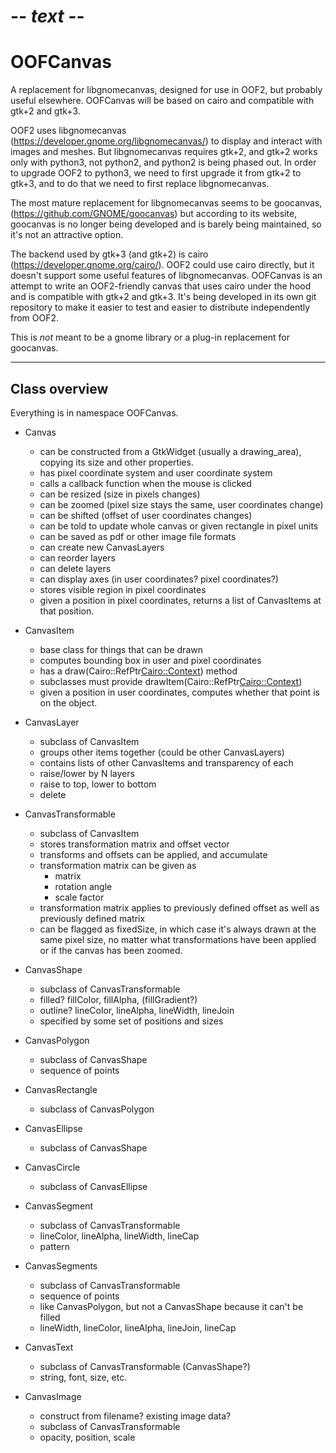 # -*- text -*-

# OOFCanvas

A replacement for libgnomecanvas, designed for use in OOF2, but
probably useful elsewhere. OOFCanvas will be based on cairo and
compatible with gtk+2 and gtk+3.

OOF2 uses libgnomecanvas (https://developer.gnome.org/libgnomecanvas/)
to display and interact with images and meshes.  But libgnomecanvas
requires gtk+2, and gtk+2 works only with python3, not python2, and
python2 is being phased out.  In order to upgrade OOF2 to python3, we
need to first upgrade it from gtk+2 to gtk+3, and to do that we need
to first replace libgnomecanvas.

The most mature replacement for libgnomecanvas seems to be goocanvas,
(https://github.com/GNOME/goocanvas) but according to its website,
goocanvas is no longer being developed and is barely being maintained,
so it's not an attractive option.

The backend used by gtk+3 (and gtk+2) is cairo
(https://developer.gnome.org/cairo/).  OOF2 could use cairo directly,
but it doesn't support some useful features of libgnomecanvas.
OOFCanvas is an attempt to write an OOF2-friendly canvas that uses
cairo under the hood and is compatible with gtk+2 and gtk+3.  It's
being developed in its own git repository to make it easier to test
and easier to distribute independently from OOF2.

This is _not_ meant to be a gnome library or a plug-in replacement for
goocanvas.

---


## Class overview

Everything is in namespace OOFCanvas.

* Canvas
  * can be constructed from a GtkWidget (usually a drawing_area),
    copying its size and other properties.
  * has pixel coordinate system and user coordinate system
  * calls a callback function when the mouse is clicked
  * can be resized (size in pixels changes)
  * can be zoomed (pixel size stays the same, user coordinates change)
  * can be shifted (offset of user coordinates changes)
  * can be told to update whole canvas or given rectangle in pixel units 
  * can be saved as pdf or other image file formats
  * can create new CanvasLayers
  * can reorder layers
  * can delete layers
  * can display axes (in user coordinates?  pixel coordinates?)
  * stores visible region in pixel coordinates
  * given a position in pixel coordinates, returns a list of
    CanvasItems at that position.

* CanvasItem
  * base class for things that can be drawn
  * computes bounding box in user and pixel coordinates
  * has a draw(Cairo::RefPtr<Cairo::Context>) method
  * subclasses must provide drawItem(Cairo::RefPtr<Cairo::Context>)
  * given a position in user coordinates, computes whether that point
    is on the object.

* CanvasLayer
  * subclass of CanvasItem
  * groups other items together (could be other CanvasLayers)
  * contains lists of other CanvasItems and transparency of each
  * raise/lower by N layers
  * raise to top, lower to bottom
  * delete

* CanvasTransformable
  * subclass of CanvasItem
  * stores transformation matrix and offset vector
  * transforms and offsets can be applied, and accumulate
  * transformation matrix can be given as
     * matrix
     * rotation angle
     * scale factor
  * transformation matrix applies to previously defined offset as well
    as previously defined matrix
  * can be flagged as fixedSize, in which case it's always drawn at
    the same pixel size, no matter what transformations have been
    applied or if the canvas has been zoomed.

* CanvasShape
  * subclass of CanvasTransformable
  * filled? fillColor, fillAlpha, (fillGradient?)
  * outline? lineColor, lineAlpha, lineWidth, lineJoin
  * specified by some set of positions and sizes

* CanvasPolygon
  * subclass of CanvasShape
  * sequence of points

* CanvasRectangle
  * subclass of CanvasPolygon

* CanvasEllipse
  * subclass of CanvasShape

* CanvasCircle
  * subclass of CanvasEllipse

* CanvasSegment
  * subclass of CanvasTransformable
  * lineColor, lineAlpha, lineWidth, lineCap
  * pattern

* CanvasSegments
  * subclass of CanvasTransformable
  * sequence of points
  * like CanvasPolygon, but not a CanvasShape because it can't be filled
  * lineWidth, lineColor, lineAlpha, lineJoin, lineCap
  
* CanvasText
  * subclass of CanvasTransformable (CanvasShape?)
  * string, font, size, etc.

* CanvasImage
  * construct from filename?  existing image data?
  * subclass of CanvasTransformable
  * opacity, position, scale


